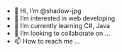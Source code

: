 - 👋 Hi, I’m @shadow-jpg
- 👀 I’m interested in web developing
- 🌱 I’m currently learning C#, Java 
- 💞️ I’m looking to collaborate on ...
- 📫 How to reach me ...

<!---
shadow-jpg/shadow-jpg is a ✨ special ✨ repository because its `README.md` (this file) appears on your GitHub profile.
You can click the Preview link to take a look at your changes.
--->
